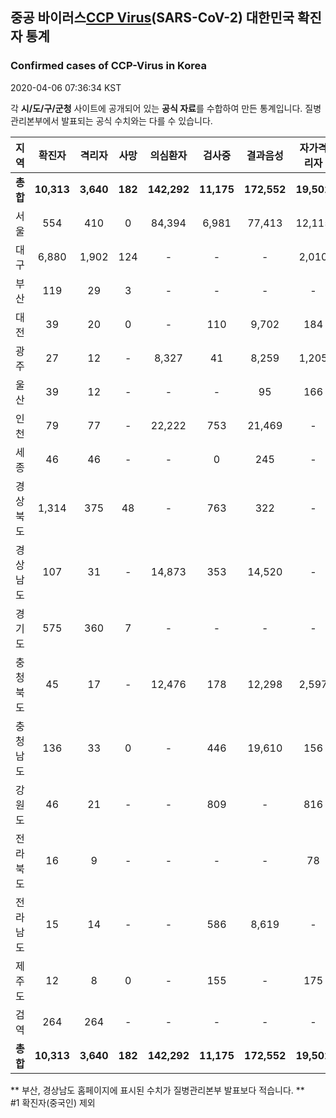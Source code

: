 
## 중공 바이러스[CCP Virus]()(SARS-CoV-2) 대한민국 확진자 통계
### Confirmed cases of CCP-Virus in Korea
2020-04-06 07:36:34 KST

각 **시/도/구/군청** 사이트에 공개되어 있는 **공식 자료**를 수합하여 만든 통계입니다.
질병관리본부에서 발표되는 공식 수치와는 다를 수 있습니다.


|  지역  | 확진자 |  격리자  |  사망  |  의심환자  |  검사중  |  결과음성  |  자가격리자  |  감시중  |  감시해제  |  퇴원  |
|:------:|:------:|:--------:|:--------:|:----------:|:--------:|:----------------:|:------------:|:--------:|:----------:|:--:|
|**총합**|**10,313**|**3,640**|**182**|**142,292**|**11,175**|**172,552**|**19,502**|**7,056**|**22,342**|**6,445**|
|서울|554|410|0|84,394|6,981|77,413|12,115|4,316|7,799|144|
|대구|6,880|1,902|124|-|-|-|2,010|-|-|4,854|
|부산|119|29|3|-|-|-|-|-|-|87|
|대전|39|20|0|-|110|9,702|184|184|638|19|
|광주|27|12|-|8,327|41|8,259|1,205|5|1,200|15|
|울산|39|12|-|-|-|95|166|1|165|27|
|인천|79|77|-|22,222|753|21,469|-|-|-|2|
|세종|46|46|-|-|0|245|-|-|-|-|
|경상북도|1,314|375|48|-|763|322|-|1,159|10,361|845|
|경상남도|107|31|-|14,873|353|14,520|-|-|-|76|
|경기도|575|360|7|-|-|-|-|-|-|208|
|충청북도|45|17|-|12,476|178|12,298|2,597|697|1,900|28|
|충청남도|136|33|0|-|446|19,610|156|-|-|103|
|강원도|46|21|-|-|809|-|816|-|-|25|
|전라북도|16|9|-|-|-|-|78|-|-|7|
|전라남도|15|14|-|-|586|8,619|-|694|279|1|
|제주도|12|8|0|-|155|-|175|-|-|4|
|검역|264|264|-|-|-|-|-|-|-|-|
|**총합**|**10,313**|**3,640**|**182**|**142,292**|**11,175**|**172,552**|**19,502**|**7,056**|**22,342**|**6,445**|


** 부산, 경상남도 홈페이지에 표시된 수치가 질병관리본부 발표보다 적습니다. **<br>
#1 확진자(중국인) 제외
    